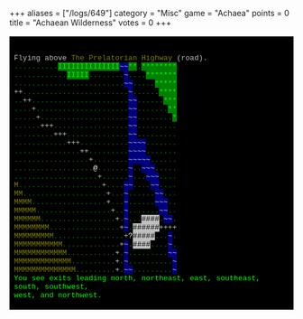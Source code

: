 +++
aliases = ["/logs/649"]
category = "Misc"
game = "Achaea"
points = 0
title = "Achaean Wilderness"
votes = 0
+++

<!-- Produced by MUSHclient v 4.37 - www.mushclient.com -->
<table border=0 cellpadding=5 bgcolor="#000000">
<tr><td>
<pre><code><font size=2 face="Lucida Console, FixedSys, Lucida Console, Courier New, Courier"><font color="#0">
</font><font color="#C0C0C0">Flying above</font><font color="#808000"> The Prelatorian Highway </font><font color="#C0C0C0">(road).
</font><font color="#008000">..........</font><font color="#00FF00"><span style="color: #00FF00; background: #008000">IIIIIIIIIIIIII</span></font><font color="#C0C0C0"><span style="color: #C0C0C0; background: #000080">~~</span></font><font color="#00FF00"><span style="color: #00FF00; background: #008000">**</span></font><font color="#008000">.</font><font color="#00FF00"><span style="color: #00FF00; background: #008000">********
</span></font><font color="#008000">............</font><font color="#00FF00"><span style="color: #00FF00; background: #008000">IIIII</span></font><font color="#008000">........</font><font color="#C0C0C0"><span style="color: #C0C0C0; background: #000080">~</span></font><font color="#008000">....</font><font color="#00FF00"><span style="color: #00FF00; background: #008000">*******
</span></font><font color="#008000">.........................</font><font color="#C0C0C0"><span style="color: #C0C0C0; background: #000080">~~</span></font><font color="#008000">.....</font><font color="#00FF00"><span style="color: #00FF00; background: #008000">*****
</span></font><font color="#C0C0C0">++</font><font color="#008000">........................</font><font color="#C0C0C0"><span style="color: #C0C0C0; background: #000080">~</span></font><font color="#008000">......</font><font color="#00FF00"><span style="color: #00FF00; background: #008000">****
</span></font><font color="#008000">..</font><font color="#C0C0C0">++</font><font color="#008000">......................</font><font color="#C0C0C0"><span style="color: #C0C0C0; background: #000080">~~</span></font><font color="#008000">......</font><font color="#00FF00"><span style="color: #00FF00; background: #008000">***
</span></font><font color="#008000">....</font><font color="#C0C0C0">+</font><font color="#008000">.....................</font><font color="#C0C0C0"><span style="color: #C0C0C0; background: #000080">~~</span></font><font color="#008000">.......</font><font color="#00FF00"><span style="color: #00FF00; background: #008000">**
</span></font><font color="#008000">.....</font><font color="#C0C0C0">+</font><font color="#008000">....................</font><font color="#C0C0C0"><span style="color: #C0C0C0; background: #000080">~~</span></font><font color="#008000">........</font><font color="#00FF00"><span style="color: #00FF00; background: #008000">*
</span></font><font color="#008000">......</font><font color="#C0C0C0">+++</font><font color="#008000">.................</font><font color="#C0C0C0"><span style="color: #C0C0C0; background: #000080">~~</span></font><font color="#008000">.........
.........</font><font color="#C0C0C0">+++</font><font color="#008000">..............</font><font color="#C0C0C0"><span style="color: #C0C0C0; background: #000080">~~</span></font><font color="#008000">.........
............</font><font color="#C0C0C0">+++</font><font color="#008000">...........</font><font color="#C0C0C0"><span style="color: #C0C0C0; background: #000080">~~~~</span></font><font color="#008000">.......
...............</font><font color="#C0C0C0">++</font><font color="#008000">.........</font><font color="#C0C0C0"><span style="color: #C0C0C0; background: #000080">~~~~</span></font><font color="#008000">.......
.................</font><font color="#C0C0C0">+</font><font color="#008000">........</font><font color="#C0C0C0"><span style="color: #C0C0C0; background: #000080">~~~~~</span></font><font color="#008000">......
..................</font><font color="#FFFFFF">@</font><font color="#008000">.......</font><font color="#C0C0C0"><span style="color: #C0C0C0; background: #000080">~</span></font><font color="#008000">..</font><font color="#C0C0C0"><span style="color: #C0C0C0; background: #000080">~~~</span></font><font color="#008000">.....
...................</font><font color="#C0C0C0">+</font><font color="#008000">......</font><font color="#C0C0C0"><span style="color: #C0C0C0; background: #000080">~</span></font><font color="#008000">...</font><font color="#C0C0C0"><span style="color: #C0C0C0; background: #000080">~~~</span></font><font color="#008000">....
</font><font color="#808000">M</font><font color="#008000">...................</font><font color="#C0C0C0">+</font><font color="#008000">....</font><font color="#C0C0C0"><span style="color: #C0C0C0; background: #000080">~~</span></font><font color="#008000">....</font><font color="#C0C0C0"><span style="color: #C0C0C0; background: #000080">~~</span></font><font color="#008000">....
</font><font color="#808000">MM</font><font color="#008000">...................</font><font color="#C0C0C0">+</font><font color="#008000">...</font><font color="#C0C0C0"><span style="color: #C0C0C0; background: #000080">~</span></font><font color="#008000">......</font><font color="#C0C0C0"><span style="color: #C0C0C0; background: #000080">~~</span></font><font color="#008000">...
</font><font color="#808000">MMMM</font><font color="#008000">.................</font><font color="#C0C0C0">+</font><font color="#008000">...</font><font color="#C0C0C0"><span style="color: #C0C0C0; background: #000080">~</span></font><font color="#008000">......</font><font color="#C0C0C0"><span style="color: #C0C0C0; background: #000080">~~~</span></font><font color="#008000">..
</font><font color="#808000">MMMMM</font><font color="#008000">.................</font><font color="#C0C0C0">+</font><font color="#008000">..</font><font color="#C0C0C0"><span style="color: #C0C0C0; background: #000080">~</span></font><font color="#008000">.......</font><font color="#C0C0C0"><span style="color: #C0C0C0; background: #000080">~~</span></font><font color="#008000">..
</font><font color="#808000">MMMMMM</font><font color="#008000">.................</font><font color="#C0C0C0">+</font><font color="#008000">.</font><font color="#C0C0C0"><span style="color: #C0C0C0; background: #000080">~</span></font><font color="#008000">...</font><font color="#000000"><span style="color: #000000; background: #C0C0C0">####</span></font><font color="#008000">.</font><font color="#C0C0C0"><span style="color: #C0C0C0; background: #000080">~~</span></font><font color="#008000">.
</font><font color="#808000">MMMMMMMM</font><font color="#008000">................</font><font color="#C0C0C0">+</font><font color="#C0C0C0"><span style="color: #C0C0C0; background: #000080">~</span></font><font color="#008000">.</font><font color="#000000"><span style="color: #000000; background: #C0C0C0">######</span></font><font color="#C0C0C0">++++
</font><font color="#808000">MMMMMMMMM</font><font color="#008000">................</font><font color="#C0C0C0">+</font><font color="#FFFFFF">?</font><font color="#000000"><span style="color: #000000; background: #C0C0C0">#####</span></font><font color="#008000">...</font><font color="#C0C0C0"><span style="color: #C0C0C0; background: #000080">~</span></font><font color="#008000">.
</font><font color="#808000">MMMMMMMMMMM</font><font color="#008000">.............</font><font color="#C0C0C0">+</font><font color="#C0C0C0"><span style="color: #C0C0C0; background: #000080">~</span></font><font color="#008000">.</font><font color="#000000"><span style="color: #000000; background: #C0C0C0">####</span></font><font color="#008000">....</font><font color="#C0C0C0"><span style="color: #C0C0C0; background: #000080">~</span></font><font color="#008000">.
</font><font color="#808000">MMMMMMMMMMMM</font><font color="#008000">...........</font><font color="#C0C0C0">+</font><font color="#008000">.</font><font color="#C0C0C0"><span style="color: #C0C0C0; background: #000080">~</span></font><font color="#008000">.........</font><font color="#C0C0C0"><span style="color: #C0C0C0; background: #000080">~~
</span></font><font color="#808000">MMMMMMMMMMMMM</font><font color="#008000">..........</font><font color="#C0C0C0">+</font><font color="#008000">.</font><font color="#C0C0C0"><span style="color: #C0C0C0; background: #000080">~</span></font><font color="#008000">..........</font><font color="#C0C0C0"><span style="color: #C0C0C0; background: #000080">~
</span></font><font color="#808000">MMMMMMMMMMMMMM</font><font color="#008000">.........</font><font color="#C0C0C0">+</font><font color="#008000">.</font><font color="#C0C0C0"><span style="color: #C0C0C0; background: #000080">~~</span></font><font color="#008000">.........</font><font color="#C0C0C0"><span style="color: #C0C0C0; background: #000080">~
</span></font><font color="#00FF00">You see exits leading north, northeast, east, southeast, south, southwest, 
west, and northwest.
</font></font></code></pre>
</td></tr></table>
